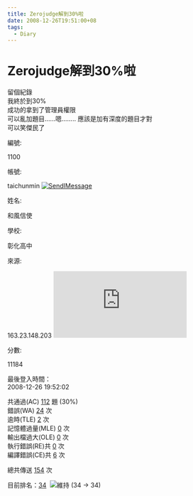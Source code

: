 ```yaml
---
title: Zerojudge解到30%啦
date: 2008-12-26T19:51:00+08
tags:
  - Diary
---
```

# Zerojudge解到30%啦

留個紀錄  
我終於到30%  
成功的拿到了管理員權限  
可以亂加題目......嗯........ 應該是加有深度的題目才對  
可以笑傑民了  
  

編號:

1100

帳號:

taichunmin [![SendIMessage](http://cat.nknush.kh.edu.tw/ZeroJudge/images/SendIMessage.gif)](http://cat.nknush.kh.edu.tw/ZeroJudge/SendIMessage?account=taichunmin)

姓名:

和風信使

學校:

彰化高中

來源:

163.23.148.203 [![?](http://api.hostip.info/flag.php?ip=163.23.148.203)](http://api.hostip.info/flag.php?ip=163.23.148.203)

分數:

11184

  
最後登入時間：  
2008-12-26 19:52:02  

共通過(AC) [112](http://cat.nknush.kh.edu.tw/ZeroJudge/RealtimeStatus?account=taichunmin&status=AC) 題 (30%)  
錯誤(WA) [24](http://cat.nknush.kh.edu.tw/ZeroJudge/RealtimeStatus?account=taichunmin&status=WA) 次  
逾時(TLE) [2](http://cat.nknush.kh.edu.tw/ZeroJudge/RealtimeStatus?account=taichunmin&status=TLE) 次  
記憶體過量(MLE) [0](http://cat.nknush.kh.edu.tw/ZeroJudge/RealtimeStatus?account=taichunmin&status=MLE) 次  
輸出檔過大(OLE) [0](http://cat.nknush.kh.edu.tw/ZeroJudge/RealtimeStatus?account=taichunmin&status=OLE) 次  
執行錯誤(RE)共 [0](http://cat.nknush.kh.edu.tw/ZeroJudge/RealtimeStatus?account=taichunmin&status=RE) 次  
編譯錯誤(CE)共 [6](http://cat.nknush.kh.edu.tw/ZeroJudge/RealtimeStatus?account=taichunmin&status=CE) 次

總共傳送 [154](http://cat.nknush.kh.edu.tw/ZeroJudge/RealtimeStatus?account=taichunmin) 次

  
目前排名：[34](http://cat.nknush.kh.edu.tw/ZeroJudge/RankList?tab=tab02&page=2#taichunmin)  ![](http://cat.nknush.kh.edu.tw/ZeroJudge/images/arrow-same.gif "維持 (34 -> 34)")
